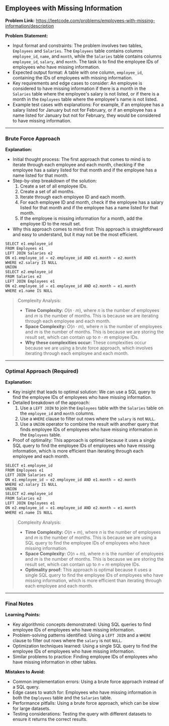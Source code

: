 ## Employees with Missing Information

**Problem Link:** https://leetcode.com/problems/employees-with-missing-information/description

**Problem Statement:**
- Input format and constraints: The problem involves two tables, `Employees` and `Salaries`. The `Employees` table contains columns `employee_id`, `name`, and `month`, while the `Salaries` table contains columns `employee_id`, `salary`, and `month`. The task is to find the employee IDs of employees who have missing information.
- Expected output format: A table with one column, `employee_id`, containing the IDs of employees with missing information.
- Key requirements and edge cases to consider: An employee is considered to have missing information if there is a month in the `Salaries` table where the employee's salary is not listed, or if there is a month in the `Employees` table where the employee's name is not listed.
- Example test cases with explanations: For example, if an employee has a salary listed for January but not for February, or if an employee has a name listed for January but not for February, they would be considered to have missing information.

---

### Brute Force Approach

**Explanation:**
- Initial thought process: The first approach that comes to mind is to iterate through each employee and each month, checking if the employee has a salary listed for that month and if the employee has a name listed for that month.
- Step-by-step breakdown of the solution:
  1. Create a set of all employee IDs.
  2. Create a set of all months.
  3. Iterate through each employee ID and each month.
  4. For each employee ID and month, check if the employee has a salary listed for that month and if the employee has a name listed for that month.
  5. If the employee is missing information for a month, add the employee ID to the result set.
- Why this approach comes to mind first: This approach is straightforward and easy to understand, but it may not be the most efficient.

```cpp
SELECT e1.employee_id
FROM Employees e1
LEFT JOIN Salaries e2
ON e1.employee_id = e2.employee_id AND e1.month = e2.month
WHERE e2.salary IS NULL
UNION
SELECT e2.employee_id
FROM Salaries e2
LEFT JOIN Employees e1
ON e2.employee_id = e1.employee_id AND e2.month = e1.month
WHERE e1.name IS NULL
```

> Complexity Analysis:
> - **Time Complexity:** $O(n \cdot m)$, where $n$ is the number of employees and $m$ is the number of months. This is because we are iterating through each employee and each month.
> - **Space Complexity:** $O(n \cdot m)$, where $n$ is the number of employees and $m$ is the number of months. This is because we are storing the result set, which can contain up to $n \cdot m$ employee IDs.
> - **Why these complexities occur:** These complexities occur because we are using a brute force approach, which involves iterating through each employee and each month.

---

### Optimal Approach (Required)

**Explanation:**
- Key insight that leads to optimal solution: We can use a SQL query to find the employee IDs of employees who have missing information.
- Detailed breakdown of the approach:
  1. Use a `LEFT JOIN` to join the `Employees` table with the `Salaries` table on the `employee_id` and `month` columns.
  2. Use a `WHERE` clause to filter out rows where the `salary` is not `NULL`.
  3. Use a `UNION` operator to combine the result with another query that finds employee IDs of employees who have missing information in the `Employees` table.
- Proof of optimality: This approach is optimal because it uses a single SQL query to find the employee IDs of employees who have missing information, which is more efficient than iterating through each employee and each month.

```cpp
SELECT e1.employee_id
FROM Employees e1
LEFT JOIN Salaries e2
ON e1.employee_id = e2.employee_id AND e1.month = e2.month
WHERE e2.salary IS NULL
UNION
SELECT e2.employee_id
FROM Salaries e2
LEFT JOIN Employees e1
ON e2.employee_id = e1.employee_id AND e2.month = e1.month
WHERE e1.name IS NULL
```

> Complexity Analysis:
> - **Time Complexity:** $O(n + m)$, where $n$ is the number of employees and $m$ is the number of months. This is because we are using a SQL query to find the employee IDs of employees who have missing information.
> - **Space Complexity:** $O(n + m)$, where $n$ is the number of employees and $m$ is the number of months. This is because we are storing the result set, which can contain up to $n + m$ employee IDs.
> - **Optimality proof:** This approach is optimal because it uses a single SQL query to find the employee IDs of employees who have missing information, which is more efficient than iterating through each employee and each month.

---

### Final Notes

**Learning Points:**
- Key algorithmic concepts demonstrated: Using SQL queries to find employee IDs of employees who have missing information.
- Problem-solving patterns identified: Using a `LEFT JOIN` and a `WHERE` clause to filter out rows where the `salary` is not `NULL`.
- Optimization techniques learned: Using a single SQL query to find the employee IDs of employees who have missing information.
- Similar problems to practice: Finding employee IDs of employees who have missing information in other tables.

**Mistakes to Avoid:**
- Common implementation errors: Using a brute force approach instead of a SQL query.
- Edge cases to watch for: Employees who have missing information in both the `Employees` table and the `Salaries` table.
- Performance pitfalls: Using a brute force approach, which can be slow for large datasets.
- Testing considerations: Testing the query with different datasets to ensure it returns the correct results.